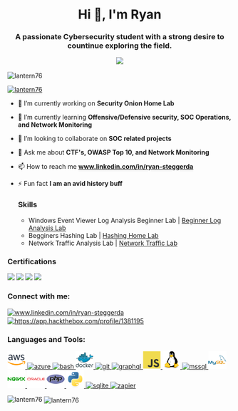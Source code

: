 <h1 align="center">Hi 👋, I'm Ryan</h1>
<h3 align="center">A passionate Cybersecurity student with a strong desire to countinue exploring the field.</h3>

<p align="center"> <img src="https://github.com/Lantern76/Lantern76/assets/119342094/4806b5b9-8400-4037-8cef-5241932465de"
</p>

<p align="left"> <img src="https://komarev.com/ghpvc/?username=lantern76&label=Profile%20views&color=0e75b6&style=flat" alt="lantern76" /> </p>

<p align="left"> <a href="https://github.com/ryo-ma/github-profile-trophy"><img src="https://github-profile-trophy.vercel.app/?username=lantern76" alt="lantern76" /></a> </p>

- 🔭 I’m currently working on **Security Onion Home Lab**

- 🌱 I’m currently learning **Offensive/Defensive security, SOC Operations, and Network Monitoring**

- 👯 I’m looking to collaborate on **SOC related projects**

- 💬 Ask me about **CTF's, OWASP Top 10, and Network Monitoring**

- 📫 How to reach me **www.linkedin.com/in/ryan-steggerda**

- ⚡ Fun fact **I am an avid history buff**

  ### Skills
  - Windows Event Viewer Log Analysis Beginner Lab  | [Beginner Log Analysis Lab](https://github.com/Lantern76/Log-Analysis-Lab)
  - Begginers Hashing Lab | [Hashing Home Lab](https://github.com/Lantern76/Hashing-Lab/blob/main/README.md)
  - Network Traffic Analysis Lab | [Network Traffic Lab](https://github.com/Lantern76/Network-Analysis-Lab/blob/main/README.md)

### Certifications 
<div>
  <img src="https://img.shields.io/badge/A%2B-red?style=social&logo=CompTIA" />
    
  <img src="https://img.shields.io/badge/Network%2B-blue?style=social&logo=CompTIA" />
  
  <img src="https://img.shields.io/badge/Security%2B-blue?style=social&logo=CompTIA" />
  
  <img src="https://img.shields.io/badge/CySA%2B-blue?style=social&logo=CompTIA" />

</div>

<h3 align="left">Connect with me:</h3>
<p align="left">
<a href="https://www.linkedin.com/in/ryan-steggerda" target="blank"><img align="center" src="https://raw.githubusercontent.com/rahuldkjain/github-profile-readme-generator/master/src/images/icons/Social/linked-in-alt.svg" alt="www.linkedin.com/in/ryan-steggerda" height="30" width="40" /></a>
<a href="https://app.hackthebox.com/profile/1381195" target="blank"><img align="center" src="https://raw.githubusercontent.com/rahuldkjain/github-profile-readme-generator/master/src/images/icons/Social/codesandbox.svg" alt="https://app.hackthebox.com/profile/1381195" height="30" width="40" /></a>
</p>

<h3 align="left">Languages and Tools:</h3>
<p align="left"> <a href="https://aws.amazon.com" target="_blank" rel="noreferrer"> <img src="https://raw.githubusercontent.com/devicons/devicon/master/icons/amazonwebservices/amazonwebservices-original-wordmark.svg" alt="aws" width="40" height="40"/> </a> <a href="https://azure.microsoft.com/en-in/" target="_blank" rel="noreferrer"> <img src="https://www.vectorlogo.zone/logos/microsoft_azure/microsoft_azure-icon.svg" alt="azure" width="40" height="40"/> </a> <a href="https://www.gnu.org/software/bash/" target="_blank" rel="noreferrer"> <img src="https://www.vectorlogo.zone/logos/gnu_bash/gnu_bash-icon.svg" alt="bash" width="40" height="40"/> </a> <a href="https://www.docker.com/" target="_blank" rel="noreferrer"> <img src="https://raw.githubusercontent.com/devicons/devicon/master/icons/docker/docker-original-wordmark.svg" alt="docker" width="40" height="40"/> </a> <a href="https://git-scm.com/" target="_blank" rel="noreferrer"> <img src="https://www.vectorlogo.zone/logos/git-scm/git-scm-icon.svg" alt="git" width="40" height="40"/> </a> <a href="https://graphql.org" target="_blank" rel="noreferrer"> <img src="https://www.vectorlogo.zone/logos/graphql/graphql-icon.svg" alt="graphql" width="40" height="40"/> </a> <a href="https://developer.mozilla.org/en-US/docs/Web/JavaScript" target="_blank" rel="noreferrer"> <img src="https://raw.githubusercontent.com/devicons/devicon/master/icons/javascript/javascript-original.svg" alt="javascript" width="40" height="40"/> </a> <a href="https://www.linux.org/" target="_blank" rel="noreferrer"> <img src="https://raw.githubusercontent.com/devicons/devicon/master/icons/linux/linux-original.svg" alt="linux" width="40" height="40"/> </a> <a href="https://www.microsoft.com/en-us/sql-server" target="_blank" rel="noreferrer"> <img src="https://www.svgrepo.com/show/303229/microsoft-sql-server-logo.svg" alt="mssql" width="40" height="40"/> </a> <a href="https://www.mysql.com/" target="_blank" rel="noreferrer"> <img src="https://raw.githubusercontent.com/devicons/devicon/master/icons/mysql/mysql-original-wordmark.svg" alt="mysql" width="40" height="40"/> </a> <a href="https://www.nginx.com" target="_blank" rel="noreferrer"> <img src="https://raw.githubusercontent.com/devicons/devicon/master/icons/nginx/nginx-original.svg" alt="nginx" width="40" height="40"/> </a> <a href="https://www.oracle.com/" target="_blank" rel="noreferrer"> <img src="https://raw.githubusercontent.com/devicons/devicon/master/icons/oracle/oracle-original.svg" alt="oracle" width="40" height="40"/> </a> <a href="https://www.php.net" target="_blank" rel="noreferrer"> <img src="https://raw.githubusercontent.com/devicons/devicon/master/icons/php/php-original.svg" alt="php" width="40" height="40"/> </a> <a href="https://www.python.org" target="_blank" rel="noreferrer"> <img src="https://raw.githubusercontent.com/devicons/devicon/master/icons/python/python-original.svg" alt="python" width="40" height="40"/> </a> <a href="https://www.sqlite.org/" target="_blank" rel="noreferrer"> <img src="https://www.vectorlogo.zone/logos/sqlite/sqlite-icon.svg" alt="sqlite" width="40" height="40"/> </a> <a href="https://zapier.com" target="_blank" rel="noreferrer"> <img src="https://www.vectorlogo.zone/logos/zapier/zapier-icon.svg" alt="zapier" width="40" height="40"/> </a> </p>

<p><img align="left" src="https://github-readme-stats.vercel.app/api/top-langs?username=lantern76&show_icons=true&locale=en&layout=compact" alt="lantern76" /></p>

<p>&nbsp;<img align="center" src="https://github-readme-stats.vercel.app/api?username=lantern76&show_icons=true&locale=en" alt="lantern76" /></p>
